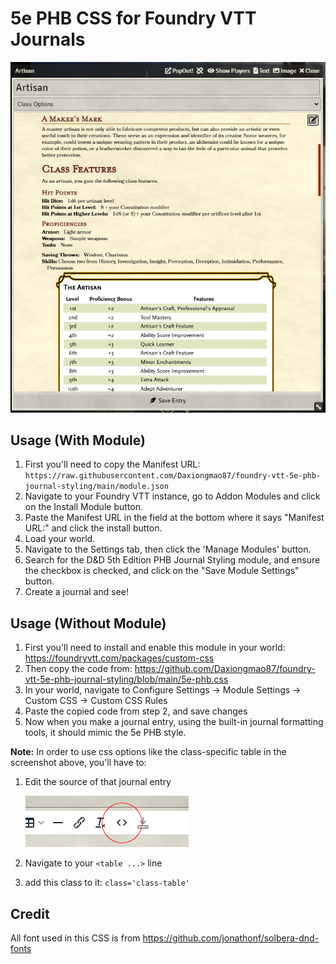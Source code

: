 # 5e PHB CSS for Foundry VTT Journals

![Example Image of this CSS](https://github.com/Daxiongmao87/foundry-vtt-5e-phb-journal-styling/blob/main/images/screenshot.png?raw=true)

## Usage (With Module)
1. First you'll need to copy the Manifest URL: `https://raw.githubusercontent.com/Daxiongmao87/foundry-vtt-5e-phb-journal-styling/main/module.json`
2. Navigate to your Foundry VTT instance, go to Addon Modules and click on the Install Module button.
3. Paste the Manifest URL in the field at the bottom where it says "Manifest URL:" and click the install button.
4. Load your world.
5. Navigate to the Settings tab, then click the 'Manage Modules' button.
6. Search for the D&D 5th Edition PHB Journal Styling module, and ensure the checkbox is checked, and click on the "Save Module Settings" button.
7. Create a journal and see!


## Usage (Without Module)
1. First you'll need to install and enable this module in your world: https://foundryvtt.com/packages/custom-css
2. Then copy the code from: https://github.com/Daxiongmao87/foundry-vtt-5e-phb-journal-styling/blob/main/5e-phb.css
3. In your world, navigate to Configure Settings -> Module Settings -> Custom CSS -> Custom CSS Rules
4. Paste the copied code from step 2, and save changes
5. Now when you make a journal entry, using the built-in journal formatting tools, it should mimic the 5e PHB style.

**Note:** In order to use css options like the class-specific table in the screenshot above, you'll have to:
1.  Edit the source of that journal entry

    ![Source Screenshot](https://github.com/Daxiongmao87/foundry-vtt-5e-phb-journal-styling/blob/main/images/source-screenshot.png?raw=true)
2. Navigate to your `<table ...>` line
3. add this class to it: `class='class-table'` 

## Credit
All font used in this CSS is from https://github.com/jonathonf/solbera-dnd-fonts
